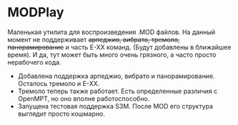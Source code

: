 # MODPlay
Маленькая утилита для воспроизведения .MOD файлов.
На данный момент не поддерживает ~~арпеджио, вибрато, тремоло, панорамирование~~ и часть E-XX команд. (Будут добавлены в ближайшее время).
И да, тут может быть много очень грязного, а часто просто нерабочего кода.

- Добавлена поддержка арпеджио, вибрато и панорамирование. Осталось тремоло и E-XX.
- Тремоло теперь также работает. Есть определенные различия с OpenMPT, но оно вполне работоспособно.
- Запущена тестовая поддержка S3M. После MOD его структура выглядит просто кошмарно.